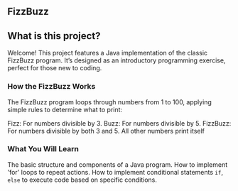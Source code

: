 ## FizzBuzz
## What is this project?

Welcome! This project features a Java implementation of the classic FizzBuzz program. It’s designed as an introductory programming exercise, perfect for those new to coding.

### How the FizzBuzz Works

The FizzBuzz program loops through numbers from 1 to 100, applying simple rules to determine what to print:

Fizz: For numbers divisible by 3.
Buzz: For numbers divisible by 5.
FizzBuzz: For numbers divisible by both 3 and 5.
All other numbers print itself

### What You Will Learn

The basic structure and components of a Java program.
How to implement 'for' loops to repeat actions.
How to implement conditional statements `if`, `else` to execute code based on specific conditions.



